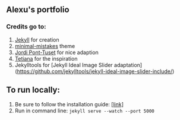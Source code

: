 ## Alexu's portfolio

### Credits go to:
1. [Jekyll](https://github.com/jekyll/jekyll) for creation
2. [minimal-mistakes](https://github.com/mmistakes/minimal-mistakes) theme
3. [Jordi Pont-Tuset](https://github.com/jponttuset) for nice adaption
4. [Tetiana](https://github.com/parshakova) for the inspiration
5. Jekylltools for [Jekyll Ideal Image Slider adaptation] (https://github.com/jekylltools/jekyll-ideal-image-slider-include/)
## To run locally:
1. Be sure to follow the installation guide: [[link]](https://jekyllrb.com/docs/)
2. Run in command line: ```jekyll serve --watch --port 5000```
